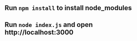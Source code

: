 Run ```npm install``` to install node_modules
---------------------------------------------
Run ```node index.js``` and open http://localhost:3000
------------------------------------------------------


